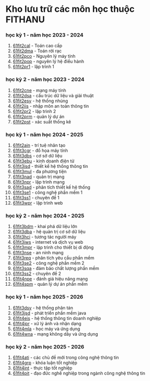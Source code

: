 # Kho lưu trữ các môn học thuộc FITHANU

### học kỳ 1 - năm học 2023 - 2024
1.  [61fit2cal](https://github.com/fit-hanu0/61fit2cal) - Toán cao cấp
2.  [61fit2dma](https://github.com/fit-hanu0/61fit2dma) - Toán rời rạc
3.  [61fit2pco](https://github.com/fit-hanu0/61fit2pco) - Nguyên lý máy tính
4.  [61fit2pop](https://github.com/fit-hanu0/61fit2pop) - nguyên lý hệ điều hành
5.  [61fit2pr1](https://github.com/fit-hanu0/61fit2pr1) - lập trình 1

### học kỳ 2 - năm học 2023 - 2024
1.  [61fit2cne](https://github.com/fit-hanu0/61fit2cne) - mạng máy tính
2.  [61fit2dsa](https://github.com/fit-hanu0/61fit2dsa) - cấu trúc dữ liệu và giải thuật
3.  [61fit2esy](https://github.com/fit-hanu0/61fit2esy) - hệ thống nhúng
4.  [61fit2iis](https://github.com/fit-hanu0/61fit2iis) - nhập môn an toàn thông tin
5.  [61fit2pr2](https://github.com/fit-hanu0/61fit2pr2) - lập trình 2
6.  [61fit2prm](https://github.com/fit-hanu0/61fit2prm) - quản lý dự án
7.  [61fit2pst](https://github.com/fit-hanu0/61fit2pst) - xác suất thống kê

### học kỳ 1 - năm học 2024 - 2025
1.  [61fit2ain](https://github.com/fit-hanu0/61fit2ain) - trí tuệ nhân tạo
2.  [61fit3cgr](https://github.com/fit-hanu0/61fit3cgr) - đồ họa máy tính
3.  [61fit3dbs](https://github.com/fit-hanu0/61fit3dbs) - cơ sở dữ liệu
4.  [61fit3ebu](https://github.com/fit-hanu0/61fit3ebu) - kinh doanh điện tử
5.  [61fit3isd](https://github.com/fit-hanu0/61fit3isd) - thiết kế hệ thống thông tin
6.  [61fit3mul](https://github.com/fit-hanu0/61fit3mul) - đa phương tiện
7.  [61fit3nad](https://github.com/fit-hanu0/61fit3nad) - quản trị mạng
8.  [61fit3npr](https://github.com/fit-hanu0/61fit3npr) - lập trình mạng
9.  [61fit3sad](https://github.com/fit-hanu0/61fit3sad) - phân tích thiết kế hệ thống
10. [61fit3se1](https://github.com/fit-hanu0/61fit3se1) - công nghệ phần mềm 1
11. [61fit3ss1](https://github.com/fit-hanu0/61fit3ss1) - chuyên đề 1
12. [61fit3wpr](https://github.com/fit-hanu0/61fit3wpr) - lập trình web

### học kỳ 2 - năm học 2024 - 2025
1.  [61fit3bdm](https://github.com/fit-hanu0/61fit3bdm) - khai phá dữ liệu lớn
2.  [61fit3dba](https://github.com/fit-hanu0/61fit3dba) - hệ quản trị cơ sở dữ liệu
3.  [61fit3hci](https://github.com/fit-hanu0/61fit3hci) - tương tác người máy
4.  [61fit3iws](https://github.com/fit-hanu0/61fit3iws) - internet và dịch vụ web
5.  [61fit3mpr](https://github.com/fit-hanu0/61fit3mpr) - lập trình cho thiết bị di động
6.  [61fit3nse](https://github.com/fit-hanu0/61fit3nse) - an ninh mạng
7.  [61fit3req](https://github.com/fit-hanu0/61fit3req) - phân tích yêu cầu phần mềm
8.  [61fit3se2](https://github.com/fit-hanu0/61fit3se2) - công nghệ phần mềm 2
9.  [61fit3sqa](https://github.com/fit-hanu0/61fit3sqa) - đảm bảo chất lượng phần mềm
10. [61fit3ss2](https://github.com/fit-hanu0/61fit3ss2) - chuyên đề 2
11. [61fit4npe](https://github.com/fit-hanu0/61fit4npe) - đánh giá hiệu năng mạng
12. [61fit4spm](https://github.com/fit-hanu0/61fit4spm) - quản lý dự án phần mềm

### học kỳ 1 - năm học 2025 - 2026
1.  [61fit3dsy](https://github.com/fit-hanu0/61fit3dsy) - hệ thống phân tán
2.  [61fit3jsd](https://github.com/fit-hanu0/61fit3jsd) - phát triển phần mềm java
3.  [61fit4eis](https://github.com/fit-hanu0/61fit4eis) - hệ thống thông tin doanh nghiệp
4.  [61fit4ipr](https://github.com/fit-hanu0/61fit4ipr) - xử lý ảnh và nhận dạng
5.  [61fit4mla](https://github.com/fit-hanu0/61fit4mla) - học máy và ứng dụng
6.  [61fit4wna](https://github.com/fit-hanu0/61fit4wna) - mạng không dây và ứng dụng

### học kỳ 2 - năm học 2025 - 2026
1.  [61fit4ati](https://github.com/fit-hanu0/61fit4ati) - các chủ đề mới trong công nghệ thông tin
2.  [61fit4grp](https://github.com/fit-hanu0/61fit4grp) - khóa luận tốt nghiệp
3.  [61fit4int](https://github.com/fit-hanu0/61fit4int) - thực tập tốt nghiệp
4.  [61fit4pit](https://github.com/fit-hanu0/61fit4pit) - đạo đức nghề nghiệp trong ngành công nghệ thông tin